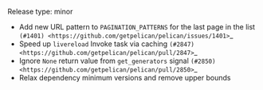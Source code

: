 Release type: minor

* Add new URL pattern to ``PAGINATION_PATTERNS`` for the last page in the list `(#1401) <https://github.com/getpelican/pelican/issues/1401>`_
* Speed up ``livereload`` Invoke task via caching `(#2847) <https://github.com/getpelican/pelican/pull/2847>`_
* Ignore ``None`` return value from ``get_generators`` signal `(#2850) <https://github.com/getpelican/pelican/pull/2850>`_
* Relax dependency minimum versions and remove upper bounds
